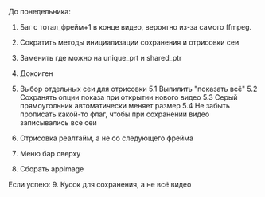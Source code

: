 До понедельника:

1. Баг с тотал_фрейм+1 в конце видео, вероятно из-за самого ffmpeg.

2. Сократить методы инициализации сохранения и отрисовки сеи
3. Заменить где можно на unique_prt и shared_ptr
4. Доксиген

5. Выбор отдельных сеи для отрисовки
  5.1 Выпилить "показать всё"
  5.2 Сохранять опции показа при открытии нового видео
  5.3 Серый прямоугольник автоматически меняет размер
  5.4 Не забыть прописать какой-то флаг, чтобы при сохранении видео записывались все сеи     


7. Отрисовка реалтайм, а не со следующего фрейма

8. Меню бар сверху
9. Сборать appImage

Если успею:
9. Кусок для сохранения, а не всё видео
